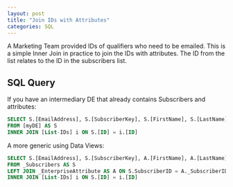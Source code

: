 ```yaml
---
layout: post
title: "Join IDs with Attributes"
categories: SQL
---
```


A Marketing Team provided IDs of qualifiers who need to be emailed. This is a simple Inner Join in practice to join the IDs with attributes. The ID from the list relates to the ID in the subscribers list.

## SQL Query

If you have an intermediary DE that already contains Subscribers and attributes:

```sql
SELECT S.[EmailAddress], S.[SubscriberKey], S.[FirstName], S.[LastName], S.[ID]
FROM [myDE] AS S
INNER JOIN [List-IDs] i ON S.[ID] = i.[ID]
```

A more generic using Data Views:
```sql
SELECT S.[EmailAddress], S.[SubscriberKey], A.[FirstName], A.[LastName], A.[ID]
FROM _Subscribers AS S
LEFT JOIN _EnterpriseAttribute AS A ON S.SubscriberID = A._SubscriberID
INNER JOIN [List-IDs] i ON S.[ID] = i.[ID]
```